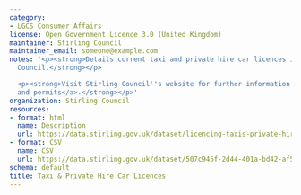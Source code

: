 ```yaml
---
category:
- LGCS Consumer Affairs
license: Open Government Licence 3.0 (United Kingdom)
maintainer: Stirling Council
maintainer_email: someone@example.com
notes: '<p><strong>Details current taxi and private hire car licences issued by Stirling
  Council.</strong></p>

  <p><strong>Visit Stirling Council''s website for further information on <a href="https://www.stirling.gov.uk/licensing-legal/licenses-permits-permissions/">licences
  and permits</a>.</strong></p>'
organization: Stirling Council
resources:
- format: html
  name: Description
  url: https://data.stirling.gov.uk/dataset/licencing-taxis-private-hire-cars
- format: CSV
  name: CSV
  url: https://data.stirling.gov.uk/dataset/507c945f-2d44-401a-bd42-af5a58359514/resource/96feb11c-54b7-4db3-afe3-a8681324f1b0/download/20210608-taxi-private-hire-car-licences.csv
schema: default
title: Taxi & Private Hire Car Licences
---
```

